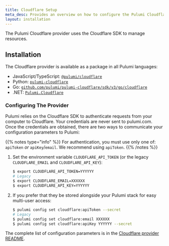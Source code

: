 ```yaml
---
title: Cloudflare Setup
meta_desc: Provides an overview on how to configure the Pulumi Cloudflare Provider.
layout: installation
---
```


The Pulumi Cloudflare provider uses the Cloudflare SDK to manage resources.

## Installation

The Cloudflare provider is available as a package in all Pulumi languages:

* JavaScript/TypeScript: [`@pulumi/cloudflare`](https://www.npmjs.com/package/@pulumi/cloudflare)
* Python: [`pulumi-cloudflare`](https://pypi.org/project/pulumi-cloudflare/)
* Go: [`github.com/pulumi/pulumi-cloudflare/sdk/v3/go/cloudflare`](https://github.com/pulumi/pulumi-cloudflare)
* .NET: [`Pulumi.Cloudflare`](https://www.nuget.org/packages/Pulumi.Cloudflare)

### Configuring The Provider

Pulumi relies on the Cloudflare SDK to authenticate requests from your computer to Cloudflare. Your credentials are never sent
to pulumi.com. Once the credentials are obtained, there are two ways to communicate your configuration parameters to Pulumi:

{{% notes type="info" %}}
For authentication, you must use only one of: `apiToken` _or_ `apiKey`/`email`. We recommend using `apiToken`.
{{% /notes %}}

1. Set the environment variable `CLOUDFLARE_API_TOKEN` (or the legacy `CLOUDFLARE_EMAIL` and `CLOUDFLARE_API_KEY`):

    ```bash
    $ export CLOUDFLARE_API_TOKEN=YYYYYY
    # Legacy
    $ export CLOUDFLARE_EMAIL=XXXXXX
    $ export CLOUDFLARE_API_KEY=YYYYYY
    ```

2. If you prefer that they be stored alongside your Pulumi stack for easy multi-user access:

    ```bash
    $ pulumi config set cloudflare:apiToken --secret
    # Legacy
    $ pulumi config set cloudflare:email XXXXXX
    $ pulumi config set cloudflare:apiKey YYYYYY --secret
    ```

 The complete list of
configuration parameters is in the [Cloudflare provider README](https://github.com/pulumi/pulumi-cloudflare/blob/master/README.md).
